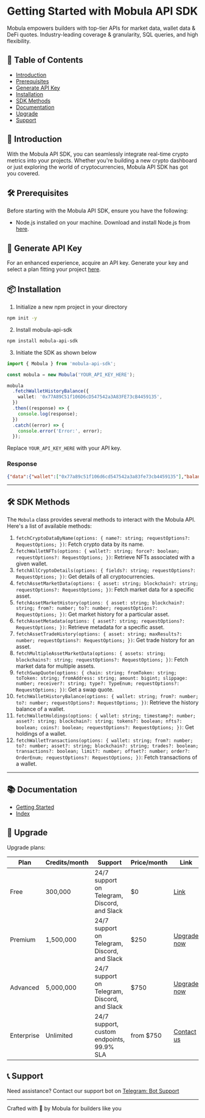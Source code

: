 # Getting Started with Mobula API SDK

Mobula empowers builders with top-tier APIs for market data, wallet data & DeFi quotes. Industry-leading coverage & granularity, SQL queries, and high flexibility.

## 📑 Table of Contents

- [Introduction](#-introduction)
- [Prerequisites](#-prerequisites)
- [Generate API Key](#-generate-api-key)
- [Installation](#-installation)
- [SDK Methods](#-sdk-methods)
- [Documentation](#-documentation)
- [Upgrade](#-upgrade)
- [Support](#-support)

## 🌟 Introduction

With the Mobula API SDK, you can seamlessly integrate real-time crypto metrics into your projects. Whether you're building a new crypto dashboard or just exploring the world of cryptocurrencies, Mobula API SDK has got you covered.

## 🛠 Prerequisites

Before starting with the Mobula API SDK, ensure you have the following:

- Node.js installed on your machine. Download and install Node.js from [here](https://nodejs.org/).

## 🔑 Generate API Key

For an enhanced experience, acquire an API key. Generate your key and select a plan fitting your project [here](https://docs.mobula.fi/api-reference/authentification).

## 📦 Installation

1. Initialize a new npm project in your directory

```bash
npm init -y
```

2. Install mobula-api-sdk

```bash
npm install mobula-api-sdk
```

3. Initiate the SDK as shown below

```typescript
import { Mobula } from 'mobula-api-sdk';

const mobula = new Mobula('YOUR_API_KEY_HERE');

mobula
  .fetchWalletHistoryBalance({
    wallet: '0x77A89C51f106D6cD547542a3A83FE73cB4459135',
  })
  .then((response) => {
    console.log(response);
  })
  .catch((error) => {
    console.error('Error:', error);
  });
```

Replace `YOUR_API_KEY_HERE` with your API key.

### Response

```json
{"data":{"wallet":["0x77a89c51f106d6cd547542a3a83fe73cb4459135"],"balance_usd":186.11174894116627,"balance_history": [...]}}

```

---

## 🛠 SDK Methods

The `Mobula` class provides several methods to interact with the Mobula API. Here's a list of available methods:

1. `fetchCryptoDataByName(options: { name?: string; requestOptions?: RequestOptions; })`: Fetch crypto data by its name.
2. `fetchWalletNFTs(options: { wallet?: string; force?: boolean; requestOptions?: RequestOptions; })`: Retrieve NFTs associated with a given wallet.
3. `fetchAllCryptoDetails(options: { fields?: string; requestOptions?: RequestOptions; })`: Get details of all cryptocurrencies.
4. `fetchAssetMarketData(options: { asset: string; blockchain?: string; requestOptions?: RequestOptions; })`: Fetch market data for a specific asset.
5. `fetchAssetMarketHistory(options: { asset: string; blockchain?: string; from?: number; to?: number; requestOptions?: RequestOptions; })`: Get market history for a particular asset.
6. `fetchAssetMetadata(options: { asset?: string; requestOptions?: RequestOptions; })`: Retrieve metadata for a specific asset.
7. `fetchAssetTradeHistory(options: { asset: string; maxResults?: number; requestOptions?: RequestOptions; })`: Get trade history for an asset.
8. `fetchMultipleAssetMarketData(options: { assets: string; blockchains?: string; requestOptions?: RequestOptions; })`: Fetch market data for multiple assets.
9. `fetchSwapQuote(options: { chain: string; fromToken: string; toToken: string; fromAddress: string; amount: bigint; slippage: number; receiver?: string; type?: TypeEnum; requestOptions?: RequestOptions; })`: Get a swap quote.
10. `fetchWalletHistoryBalance(options: { wallet: string; from?: number; to?: number; requestOptions?: RequestOptions; })`: Retrieve the history balance of a wallet.
11. `fetchWalletHoldings(options: { wallet: string; timestamp?: number; asset?: string; blockchain?: string; tokens?: boolean; nfts?: boolean; coins?: boolean; requestOptions?: RequestOptions; })`: Get holdings of a wallet.
12. `fetchWalletTransactions(options: { wallet: string; from?: number; to?: number; asset?: string; blockchain?: string; trades?: boolean; transactions?: boolean; limit?: number; offset?: number; order?: OrderEnum; requestOptions?: RequestOptions; })`: Fetch transactions of a wallet.

---

## 📚 Documentation

- [Getting Started](https://docs.mobula.fi/sdk/introduction)
- [Index](https://docs.mobula.fi/sdk/methods_index)

## 🔄 Upgrade

Upgrade plans:

| Plan       | Credits/month | Support                                      | Price/month | Link                                                         |
| ---------- | ------------- | -------------------------------------------- | ----------- | ------------------------------------------------------------ |
| Free       | 300,000       | 24/7 support on Telegram, Discord, and Slack | $0          | [Link](https://docs.mobula.fi/api-reference/introduction)    |
| Premium    | 1,500,000     | 24/7 support on Telegram, Discord, and Slack | $250        | [Upgrade now](https://admin.mobula.fi/)                      |
| Advanced   | 5,000,000     | 24/7 support on Telegram, Discord, and Slack | $750        | [Upgrade now](https://admin.mobula.fi/)                      |
| Enterprise | Unlimited     | 24/7 support, custom endpoints, 99.9% SLA    | from $750   | [Contact us](https://t.me/MobulaPartnerBot?start=Enterprise) |

## 📞 Support

Need assistance? Contact our support bot on [Telegram: Bot Support](https://t.me/MobulaPartnerBot?start=Mobula_API_Support)

---

Crafted with 💙 by Mobula for builders like you
